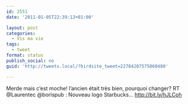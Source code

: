 ```yaml
---
id: 2551
date: '2011-01-05T22:39:13+01:00'

layout: post
categories:
  - Vis ma vie
tags:
  - tweet
format: status
publish_social: no
guid: 'http://tweets.local/?birdsite_tweet=22784207575060480'

---
```


Merde mais c’est moche! l’ancien était très bien, pourquoi changer? RT @Laurentec @borispub : Nouveau logo Starbucks… http://bit.ly/hJLCoh